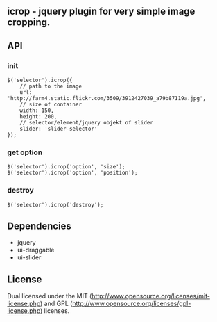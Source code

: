 ## icrop - jquery plugin for very simple image cropping.

## API

### init

    $('selector').icrop({
        // path to the image
        url: 'http://farm4.static.flickr.com/3509/3912427039_a79b87119a.jpg',
        // size of container
        width: 150,
        height: 200,
        // selector/element/jquery objekt of slider
        slider: 'slider-selector'
    });

### get option

    $('selector').icrop('option', 'size');
    $('selector').icrop('option', 'position');

### destroy

    $('selector').icrop('destroy');

## Dependencies

- jquery
- ui-draggable
- ui-slider

## License

Dual licensed under the MIT (http://www.opensource.org/licenses/mit-license.php)
and GPL (http://www.opensource.org/licenses/gpl-license.php) licenses.
